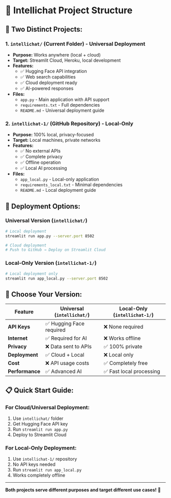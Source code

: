 # 📁 Intellichat Project Structure

## 🎯 **Two Distinct Projects:**

### **1. `intellichat/` (Current Folder) - Universal Deployment**
- **Purpose:** Works anywhere (local + cloud)
- **Target:** Streamlit Cloud, Heroku, local development
- **Features:** 
  - ✅ Hugging Face API integration
  - ✅ Web search capabilities
  - ✅ Cloud deployment ready
  - ✅ AI-powered responses
- **Files:**
  - `app.py` - Main application with API support
  - `requirements.txt` - Full dependencies
  - `README.md` - Universal deployment guide

### **2. `intellichat-1/` (GitHub Repository) - Local-Only**
- **Purpose:** 100% local, privacy-focused
- **Target:** Local machines, private networks
- **Features:**
  - ✅ No external APIs
  - ✅ Complete privacy
  - ✅ Offline operation
  - ✅ Local AI processing
- **Files:**
  - `app_local.py` - Local-only application
  - `requirements_local.txt` - Minimal dependencies
  - `README.md` - Local deployment guide

## 🚀 **Deployment Options:**

### **Universal Version (`intellichat/`)**
```bash
# Local deployment
streamlit run app.py --server.port 8502

# Cloud deployment
# Push to GitHub → Deploy on Streamlit Cloud
```

### **Local-Only Version (`intellichat-1/`)**
```bash
# Local deployment only
streamlit run app_local.py --server.port 8502
```

## 🎯 **Choose Your Version:**

| Feature | Universal (`intellichat/`) | Local-Only (`intellichat-1/`) |
|---------|----------------------------|--------------------------------|
| **API Keys** | ✅ Hugging Face required | ❌ None required |
| **Internet** | ✅ Required for AI | ❌ Works offline |
| **Privacy** | ❌ Data sent to APIs | ✅ 100% private |
| **Deployment** | ✅ Cloud + Local | ❌ Local only |
| **Cost** | ❌ API usage costs | ✅ Completely free |
| **Performance** | ✅ Advanced AI | ✅ Fast local processing |

## 📋 **Quick Start Guide:**

### **For Cloud/Universal Deployment:**
1. Use `intellichat/` folder
2. Get Hugging Face API key
3. Run `streamlit run app.py`
4. Deploy to Streamlit Cloud

### **For Local-Only Deployment:**
1. Use `intellichat-1/` repository
2. No API keys needed
3. Run `streamlit run app_local.py`
4. Works completely offline

---

**Both projects serve different purposes and target different use cases!** 🎯
